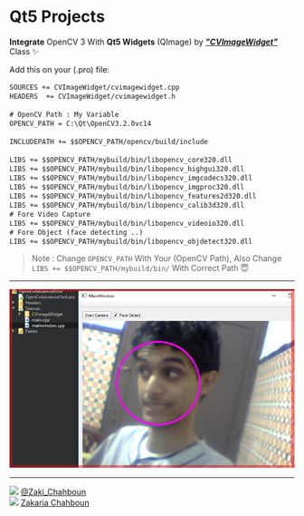 # Qt5 Projects

**Integrate** OpenCV 3 With **Qt5 Widgets** (QImage) by ***<a href="http://develnoter.blogspot.com/2012/05/integrating-opencv-in-qt-gui.html">"CVImageWidget"</a>*** Class :sparkles:

Add this on your (.pro) file:

```QMAKE
SOURCES += CVImageWidget/cvimagewidget.cpp
HEADERS  += CVImageWidget/cvimagewidget.h

# OpenCV Path : My Variable
OPENCV_PATH = C:\Qt\OpenCV3.2.0vc14

INCLUDEPATH += $$OPENCV_PATH/opencv/build/include

LIBS += $$OPENCV_PATH/mybuild/bin/libopencv_core320.dll
LIBS += $$OPENCV_PATH/mybuild/bin/libopencv_highgui320.dll
LIBS += $$OPENCV_PATH/mybuild/bin/libopencv_imgcodecs320.dll
LIBS += $$OPENCV_PATH/mybuild/bin/libopencv_imgproc320.dll
LIBS += $$OPENCV_PATH/mybuild/bin/libopencv_features2d320.dll
LIBS += $$OPENCV_PATH/mybuild/bin/libopencv_calib3d320.dll
# Fore Video Capture
LIBS += $$OPENCV_PATH/mybuild/bin/libopencv_videoio320.dll
# Fore Object (face detecting ..)
LIBS += $$OPENCV_PATH/mybuild/bin/libopencv_objdetect320.dll
```


> Note : Change `OPENCV_PATH` With Your (OpenCV Path), Also Change `LIBS += $$OPENCV_PATH/mybuild/bin/` With Correct Path :innocent:

-----------------
<img src="View.JPG">

-----------------

<img src="https://upload.wikimedia.org/wikipedia/fr/thumb/c/c8/Twitter_Bird.svg/1259px-Twitter_Bird.svg.png" width="20px"> <a href="https://twitter.com/Zaki_Chahboun">@Zaki_Chahboun</a>
<br>
<img src="https://upload.wikimedia.org/wikipedia/commons/thumb/c/c2/F_icon.svg/1024px-F_icon.svg.png" width="20px"> <a href="https://facebook.com/zakaria.chahboun.2018">Zakaria Chahboun</a>


